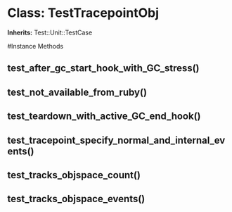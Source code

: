 # Class: TestTracepointObj
**Inherits:** Test::Unit::TestCase
    




#Instance Methods
## test_after_gc_start_hook_with_GC_stress() [](#method-i-test_after_gc_start_hook_with_GC_stress)

## test_not_available_from_ruby() [](#method-i-test_not_available_from_ruby)

## test_teardown_with_active_GC_end_hook() [](#method-i-test_teardown_with_active_GC_end_hook)

## test_tracepoint_specify_normal_and_internal_events() [](#method-i-test_tracepoint_specify_normal_and_internal_events)

## test_tracks_objspace_count() [](#method-i-test_tracks_objspace_count)

## test_tracks_objspace_events() [](#method-i-test_tracks_objspace_events)

